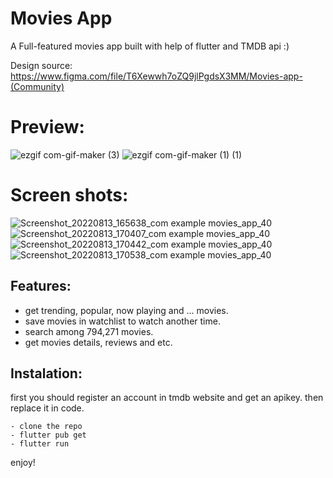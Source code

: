 # Movies App

A Full-featured movies app built with help of flutter and TMDB api :)

Design source: https://www.figma.com/file/T6Xewwh7oZQ9jlPgdsX3MM/Movies-app-(Community)


# Preview:

![ezgif com-gif-maker (3)](https://user-images.githubusercontent.com/93007857/184504112-c2192308-7b29-4cf5-a24b-ad4da03509a8.gif)
![ezgif com-gif-maker (1) (1)](https://user-images.githubusercontent.com/93007857/184504056-fc8e7059-e2ff-44c5-ad5d-047fc6c65bcf.gif)


# Screen shots:

![Screenshot_20220813_165638_com example movies_app_40](https://user-images.githubusercontent.com/93007857/184495976-536a05af-c073-4e7c-a7b0-13065555bf9e.jpg) ![Screenshot_20220813_170407_com example movies_app_40](https://user-images.githubusercontent.com/93007857/184496013-c3544b97-285c-46b8-a1be-bc58eea1d873.jpg)![Screenshot_20220813_170442_com example movies_app_40](https://user-images.githubusercontent.com/93007857/184496055-b925d540-1032-4a4b-bdde-62f9907ee93c.jpg) ![Screenshot_20220813_170538_com example movies_app_40](https://user-images.githubusercontent.com/93007857/184496092-764c718a-0af3-4d39-8219-c4fbe0bf8704.jpg)


## Features:

- get trending, popular, now playing and ... movies.
- save movies in watchlist to watch another time.
- search among 794,271 movies.
- get movies details, reviews and etc.


## Instalation:

first you should register an account in tmdb website and get an apikey. then replace it in code.

```
- clone the repo
- flutter pub get
- flutter run
```

enjoy!



